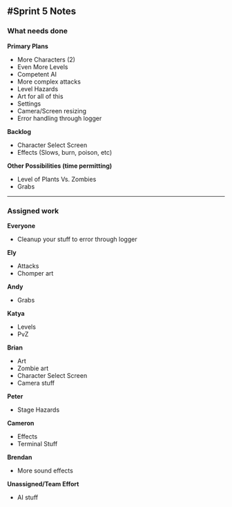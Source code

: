 #Sprint 5 Notes
---

### What needs done
**Primary Plans**
- More Characters (2)
- Even More Levels
- Competent AI
- More complex attacks
- Level Hazards
- Art for all of this
- Settings
- Camera/Screen resizing
- Error handling through logger

**Backlog**
- Character Select Screen
- Effects (Slows, burn, poison, etc)

**Other Possibilities (time permitting)**
- Level of Plants Vs. Zombies 
- Grabs

---

### Assigned work

**Everyone**
- Cleanup your stuff to error through logger

**Ely**
- Attacks
- Chomper art

**Andy**
- Grabs

**Katya**
- Levels
- PvZ

**Brian**
- Art
- Zombie art
- Character Select Screen
- Camera stuff

**Peter**
- Stage Hazards

**Cameron**
- Effects
- Terminal Stuff

**Brendan**
- More sound effects

**Unassigned/Team Effort**
- AI stuff
